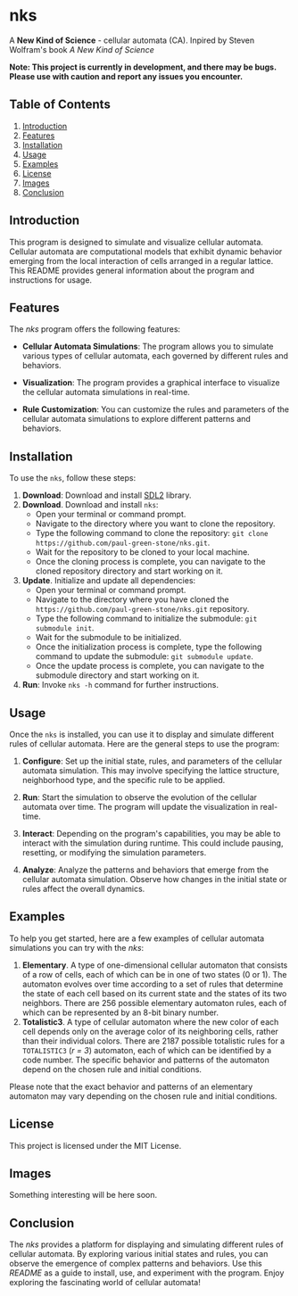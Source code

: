 # nks

A **New Kind of Science** - cellular automata (CA). Inpired by Steven Wolfram's book *A New Kind of Science*

**Note: This project is currently in development, and there may be bugs. Please use with caution and report any issues you encounter.**

## Table of Contents

1. [Introduction](#introduction)
2. [Features](#features)
3. [Installation](#installation)
4. [Usage](#usage)
5. [Examples](#examples)
6. [License](#license)
7. [Images](#images)
8. [Conclusion](#conclusion)

## Introduction

This program is designed to simulate and visualize cellular automata. Cellular automata are computational models that exhibit dynamic behavior emerging from the local interaction of cells arranged in a regular lattice. This README provides general information about the program and instructions for usage.

## Features

The *nks* program offers the following features:

* **Cellular Automata Simulations**: The program allows you to simulate various types of cellular automata, each governed by different rules and behaviors.

* **Visualization**: The program provides a graphical interface to visualize the cellular automata simulations in real-time.

* **Rule Customization**: You can customize the rules and parameters of the cellular automata simulations to explore different patterns and behaviors.

## Installation

To use the `nks`, follow these steps:

1. **Download**: Download and install [SDL2](https://www.libsdl.org/) library.
2. **Download**. Download and install `nks`:
   * Open your terminal or command prompt.
   * Navigate to the directory where you want to clone the repository.
   * Type the following command to clone the repository: `git clone https://github.com/paul-green-stone/nks.git`.
   * Wait for the repository to be cloned to your local machine.
   * Once the cloning process is complete, you can navigate to the cloned repository directory and start working on it.
3. **Update**. Initialize and update all dependencies:
   * Open your terminal or command prompt.
   * Navigate to the directory where you have cloned the `https://github.com/paul-green-stone/nks.git` repository.
   * Type the following command to initialize the submodule: `git submodule init`.
   * Wait for the submodule to be initialized.
   * Once the initialization process is complete, type the following command to update the submodule: `git submodule update`.
   * Once the update process is complete, you can navigate to the submodule directory and start working on it.
4. **Run**: Invoke `nks -h` command for further instructions.


## Usage

Once the `nks` is installed, you can use it to display and simulate different rules of cellular automata. Here are the general steps to use the program:

1. **Configure**: Set up the initial state, rules, and parameters of the cellular automata simulation. This may involve specifying the lattice structure, neighborhood type, and the specific rule to be applied.

2. **Run**: Start the simulation to observe the evolution of the cellular automata over time. The program will update the visualization in real-time.

3. **Interact**: Depending on the program's capabilities, you may be able to interact with the simulation during runtime. This could include pausing, resetting, or modifying the simulation parameters.

4. **Analyze**: Analyze the patterns and behaviors that emerge from the cellular automata simulation. Observe how changes in the initial state or rules affect the overall dynamics.

## Examples

To help you get started, here are a few examples of cellular automata simulations you can try with the *nks*:

1. **Elementary**. A type of one-dimensional cellular automaton that consists of a row of cells, each of which can be in one of two states (0 or 1). The automaton evolves over time according to a set of rules that determine the state of each cell based on its current state and the states of its two neighbors. There are 256 possible elementary automaton rules, each of which can be represented by an 8-bit binary number.
2. **Totalistic3**. A type of cellular automaton where the new color of each cell depends only on the average color of its neighboring cells, rather than their individual colors. There are 2187 possible totalistic rules for a `TOTALISTIC3` (*r = 3*) automaton, each of which can be identified by a code number. The specific behavior and patterns of the automaton depend on the chosen rule and initial conditions.

Please note that the exact behavior and patterns of an elementary automaton may vary depending on the chosen rule and initial conditions.

## License

This project is licensed under the MIT License.

## Images

Something interesting will be here soon.

## Conclusion

The *nks* provides a platform for displaying and simulating different rules of cellular automata. By exploring various initial states and rules, you can observe the emergence of complex patterns and behaviors. Use this *README* as a guide to install, use, and experiment with the program. Enjoy exploring the fascinating world of cellular automata!
